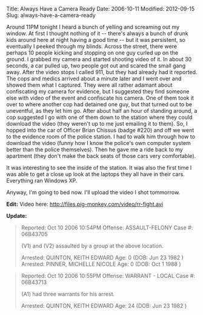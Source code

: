 Title: Always Have a Camera Ready
Date: 2006-10-11
Modified: 2012-09-15
Slug: always-have-a-camera-ready

Around 11PM tonight I heard a bunch of yelling and screaming out my window. At first I thought nothing of it -- there's always a bunch of drunk kids around here at night having a good time -- but it was persistent, so eventually I peeked through my blinds. Across the street, there were perhaps 10 people kicking and stopping on one guy curled up on the ground. I grabbed my camera and started shooting video of it. In about 30 seconds, a car pulled up, two people got out and scared the small gang away. After the video stops I called 911, but they had already had it reported. The cops and medics arrived about a minute later and I went over and showed them what I captured. They were all rather adamant about confiscating my camera for evidence, but I suggested they find someone else with video of the event and confiscate his camera. One of them took it over to where another cop had detained one guy, but that turned out to be uneventful, as they let him go. After about half an hour of standing around, a cop suggested I go with one of them down to the station where they could download the video (they weren't up to me just emailing it to them). So, I hopped into the car of Officer Brian Chissus (badge #220) and off we went to the evidence room of the police station. I had to walk him through how to download the video (funny how I know the police's own computer system better than the police themselves). Then he gave me a ride back to my apartment (they don't make the back seats of those cars very comfortable).

It was interesting to see the inside of the station. It was also the first time I was able to get a close up look at the laptops they all have in their cars. Everything ran Windows XP.

Anyway, I'm going to bed now. I'll upload the video I shot tommorrow.

<strong>Edit:</strong> Video here: <span class="removed_link">http://files.pig-monkey.com/video/rr-fight.avi</span>

<strong>Update:</strong>
<blockquote>Reported: Oct 10 2006 10:54PM
Offense: ASSAULT-FELONY
Case #: 06B43705

(V1) and (V2) assaulted by a group at the above location.

Arrested: QUINTON, KEITH EDWARD Age: 0 (DOB: Jun 23 1982 )
Arrested: PINNER, MICHELLE NICOLE Age: 0 (DOB: Oct 1 1988 )</blockquote>

<blockquote> Reported: Oct 10 2006 10:55PM
Offense: WARRANT - LOCAL
Case #: 06B43713

(A1) had three warrants for his arrest.

Arrested: QUINTON, KEITH EDWARD Age: 24 (DOB: Jun 23 1982 )</blockquote>
